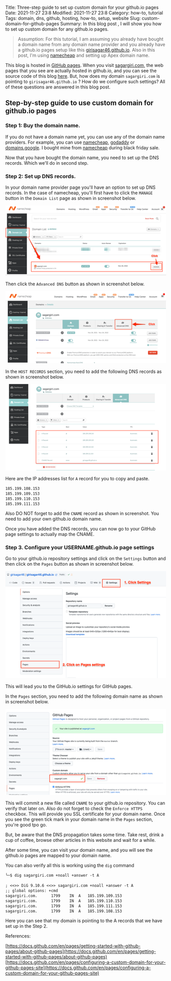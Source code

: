 Title: Three-step guide to set up custom domain for your github.io pages
Date: 2021-11-27 23:8
Modified: 2021-11-27 23:8
Category: how-to, tutorial
Tags: domain, dns, github, hosting, how-to, setup, website
Slug: custom-domain-for-github-pages
Summary: In this blog post , I will show you how to set up custom domain for any github.io pages.

> Assumption: For this tutorial, I am assuming you already have bought a domain name from any domain name provider and you already have a github.io pages setup like this [girisagar46.github.io](https://girisagar46.github.io).
> Also in this post, I'm using [namecheap](https://www.namecheap.com) and setting up Apex domain name.

This blog is hosted in [GitHub pages][1]. When you visit [sagargiri.com](https://sagargiri.com), the web pages that you see are actually hosted in github.io, and you can see the source code of this blog [here](https://github.com/girisagar46/girisagar46.github.io/).
But, how does my domain `sagargiri.com` is pointing to `girisagar46.github.io` ? How do we configure such settings?
All of these questions are answered in this blog post.

## Step-by-step guide to use custom domain for github.io pages

### Step 1: Buy the domain name.

If you do not have a domain name yet, you can use any of the domain name providers. For example, you can use [namecheap](https://www.namecheap.com), [godaddy](https://www.godaddy.com) or [domains.google](https://domains.google).
I bought mine from [namecheap](https://www.namecheap.com) during black friday sale.

Now that you have bought the domain name, you need to set up the DNS records. Which we'll do in second step.

### Step 2: Set up DNS records.

In your domain name provider page you'll have an option to set up DNS records. In the case of namecheap, you'll first have to click the `MANAGE` button in the `Domain List` page as shown in screenshot below.

![image](../images/setup-domain-github-pages/manage.png)

Then click the `Advanced DNS` button as shown in screenshot below.

![image](../images/setup-domain-github-pages/advanced-dns.png)

In the `HOST RECORDS` section, you need to add the following DNS records as shown in screenshot below.

![image](../images/setup-domain-github-pages/host-record.png)

Here are the IP addresses list for `A` record for you to copy and paste.

```
185.199.108.153
185.199.109.153
185.199.110.153
185.199.111.153
```

Also DO NOT forget to add the `CNAME` record as shown in screenshot.
You need to add your own github.io domain name.

Once you have added the DNS records, you can now go to your GitHub page settings to actually map the CNAME.

### Step 3. Configure your USERNAME.github.io page settings

Go to your github.io repository settings and click on the `Settings` button and then click on the `Pages` button as shown in screenshot below.

![image](../images/setup-domain-github-pages/github-settings.png)

This will lead you to the GitHub.io settings for GitHub pages.

In the `Pages` section, you need to add the following domain name as shown in screenshot below.

![image](../images/setup-domain-github-pages/custom-domain.png)

This will commit a new file called `CNAME` to your github.io repository. You can verify that later on. Also do not forget to check the `Enforce HTTPS ` checkbox. This will provide you SSL certificate for your domain name. Once you see the green tick mark in your domain name in the `Pages` section, you're good tpo go.

But, be aware that the DNS propagation takes some time. Take rest, drink a cup of coffee, browse other articles in this website and wait for a while.

After some time, you can visit your domain name, and you will see the github.io pages are mapped to your domain name.

You can also verify all this is working using the `dig` command

```
╰─$ dig sagargiri.com +noall +answer -t A

; <<>> DiG 9.10.6 <<>> sagargiri.com +noall +answer -t A
;; global options: +cmd
sagargiri.com.		1799	IN	A	185.199.109.153
sagargiri.com.		1799	IN	A	185.199.110.153
sagargiri.com.		1799	IN	A	185.199.111.153
sagargiri.com.		1799	IN	A	185.199.108.153
```

Here you can see that my domain is pointing to the A records that we have set up in the Step 2.


References:

[https://docs.github.com/en/pages/getting-started-with-github-pages/about-github-pages](https://docs.github.com/en/pages/getting-started-with-github-pages/about-github-pages)
[https://docs.github.com/en/pages/configuring-a-custom-domain-for-your-github-pages-site](https://docs.github.com/en/pages/configuring-a-custom-domain-for-your-github-pages-site)


[1]: https://docs.github.com/en/pages/getting-started-with-github-pages/about-github-pages
